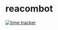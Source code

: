 # reacombot

[![time tracker](https://wakatime.com/badge/github/LyoSU/reacombot.svg)](https://wakatime.com/badge/github/LyoSU/reacombot)
